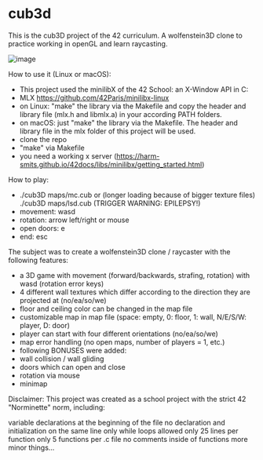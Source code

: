 # cub3d

This is the cub3D project of the 42 curriculum. A wolfenstein3D clone to practice working in openGL and learn raycasting.

![image](https://user-images.githubusercontent.com/98647720/191196415-c2b10329-ed74-4d3c-a3df-ea616e8fa730.png)

How to use it (Linux or macOS):
- This project used the minilibX of the 42 School: an X-Window API in C:
 - MLX https://github.com/42Paris/minilibx-linux
 - on Linux: "make" the library via the Makefile and copy the header and library file (mlx.h and libmlx.a) in your according PATH folders.
 - on macOS: just "make" the library via the Makefile. The header and library file in the mlx folder of this project will be used.
- clone the repo
- "make" via Makefile
- you need a working x server (https://harm-smits.github.io/42docs/libs/minilibx/getting_started.html)

How to play:
- ./cub3D maps/mc.cub or (longer loading because of bigger texture files) ./cub3D maps/lsd.cub (TRIGGER WARNING: EPILEPSY!)
- movement: wasd
- rotation: arrow left/right or mouse
- open doors: e
- end: esc

The subject was to create a wolfenstein3D clone / raycaster with the following features:
- a 3D game with movement (forward/backwards, strafing, rotation) with wasd (rotation error keys)
- 4 different wall textures which differ according to the direction they are projected at (no/ea/so/we)
- floor and ceiling color can be changed in the map file
- customizable map in map file (space: empty, 0: floor, 1: wall, N/E/S/W: player, D: door)
- player can start with four different orientations (no/ea/so/we)
- map error handling (no open maps, number of players = 1, etc.)
- following BONUSES were added:
 - wall collision / wall gliding
 - doors which can open and close
 - rotation via mouse
 - minimap

Disclaimer: This project was created as a school project with the strict 42 "Norminette" norm, including:

variable declarations at the beginning of the file
no declaration and initialization on the same line
only while loops allowed
only 25 lines per function
only 5 functions per .c file
no comments inside of functions
more minor things...
